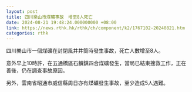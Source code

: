 ```yaml
---
layout: post
title: 四川樂山市煤礦事故　增至8人死亡
date: 2024-08-21 19:48:24.000000000 +08:00
link: https://news.rthk.hk/rthk/ch/component/k2/1767102-20240821.htm
categories: rthk
---
```


四川樂山市一個煤礦在封閉風井井筒時發生事故，死亡人數增至8人。

意外早上10時許，在五通橋區石麟鎮四合煤礦發生，當局已結束搜救工作，正在善後，仍在調查事故原因。

另外，雲南省昭通市威信縣周日亦有煤礦發生事故，至少造成5人遇難。
